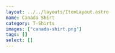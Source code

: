 ```yaml
---
layout: ../../layouts/ItemLayout.astro
name: Canada Shirt
category: T-Shirts
images: ["canada-shirt.png"]
tags: []
select: []
---
```

